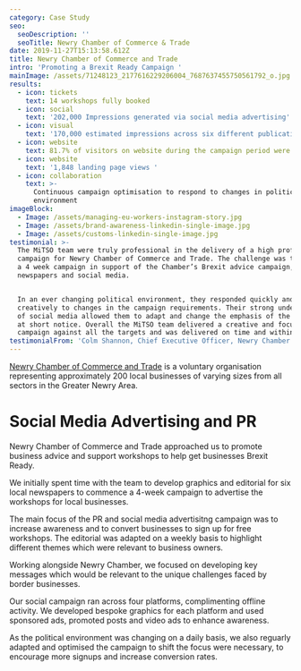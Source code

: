 ```yaml
---
category: Case Study
seo:
  seoDescription: ''
  seoTitle: Newry Chamber of Commerce & Trade
date: 2019-11-27T15:13:58.612Z
title: Newry Chamber of Commerce and Trade
intro: 'Promoting a Brexit Ready Campaign '
mainImage: /assets/71248123_2177616229206004_7687637455750561792_o.jpg
results:
  - icon: tickets
    text: 14 workshops fully booked
  - icon: social
    text: '202,000 Impressions generated via social media advertising'
  - icon: visual
    text: '170,000 estimated impressions across six different publications'
  - icon: website
    text: 81.7% of visitors on website during the campaign period were new
  - icon: website
    text: '1,848 landing page views '
  - icon: collaboration
    text: >-
      Continuous campaign optimisation to respond to changes in political
      environment 
imageBlock:
  - Image: /assets/managing-eu-workers-instagram-story.jpg
  - Image: /assets/brand-awareness-linkedin-single-image.jpg
  - Image: /assets/customs-linkedin-single-image.jpg
testimonial: >-
  The MiTSO team were truly professional in the delivery of a high profile
  campaign for Newry Chamber of Commerce and Trade. The challenge was to deliver
  a 4 week campaign in support of the Chamber’s Brexit advice campaign, across
  newspapers and social media. 


  In an ever changing political environment, they responded quickly and
  creatively to changes in the campaign requirements. Their strong understanding
  of social media allowed them to adapt and change the emphasis of the campaign
  at short notice. Overall the MiTSO team delivered a creative and focused
  campaign against all the targets and was delivered on time and within budget.
testimonialFrom: 'Colm Shannon, Chief Executive Officer, Newry Chamber of Commerce & Trade.'
---
```

[Newry Chamber of Commerce and Trade](https://newrychamber.com) is a voluntary organisation representing approximately 200 local businesses of varying sizes from all sectors in the Greater Newry Area. 

# Social Media Advertising and PR

Newry Chamber of Commerce and Trade approached us to promote business advice and support workshops to help get businesses Brexit Ready.

We initially spent time with the team to develop graphics and editorial for six local newspapers to commence a 4-week campaign to advertise the workshops for local businesses. 

The main focus of the PR and social media advertisitng campaign was to increase awareness and to convert businesses to sign up for free workshops. The editorial was adapted on a weekly basis to highlight different themes which were relevant to business owners. 

Working alongside Newry Chamber, we focused on developing key messages which would be relevant to the unique challenges faced by border businesses. 

Our social campaign ran across four platforms, complimenting offline activity. We developed bespoke graphics for each platform and used sponsored ads, promoted posts and video ads to enhance awareness.

As the political environment was changing on a daily basis, we also reguarly adapted and optimised the campaign to shift the focus were necessary, to encourage more signups and increase conversion rates.
